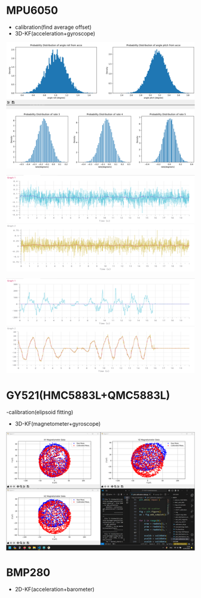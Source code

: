 # MPU6050

- calibration(find average offset)
- 3D-KF(acceleration+gyroscope)
  
![approximation Gaussian distribution](img/distribution_plot.png)

![idle state](img/idle_state.png)

![performance](img/active_state.png)

# GY521(HMC5883L+QMC5883L)

-calibration(elipsoid fitting)
- 3D-KF(magnetometer+gyroscope)

![calibration](img/fitting_elipsoid.png)

# BMP280

- 2D-KF(acceleration+barometer)
